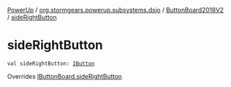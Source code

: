 [PowerUp](../../index.md) / [org.stormgears.powerup.subsystems.dsio](../index.md) / [ButtonBoard2018V2](index.md) / [sideRightButton](./side-right-button.md)

# sideRightButton

`val sideRightButton: `[`IButton`](../../org.stormgears.utils.dsio/-i-button/index.md)

Overrides [IButtonBoard.sideRightButton](../-i-button-board/side-right-button.md)

